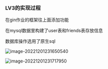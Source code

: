 ### LV3的实现过程

在gin作业的框架往上面添加功能

在mysql数据里构建了user表和friends表存放信息

数据库操作选用了原生sql

![image-20221201231650540](https://typora-1314425967.cos.ap-nanjing.myqcloud.com/typora/image-20221201231650540.png)



![image-20221201231717950](https://typora-1314425967.cos.ap-nanjing.myqcloud.com/typora/image-20221201231717950.png)
